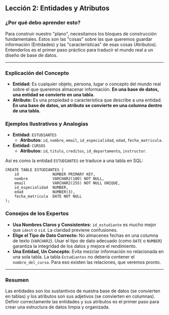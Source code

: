 ## Lección 2: Entidades y Atributos

### ¿Por qué debo aprender esto?
Para construir nuestro "plano", necesitamos los bloques de construcción fundamentales. Estos son las "cosas" sobre las que queremos guardar información (Entidades) y las "características" de esas cosas (Atributos). Entenderlos es el primer paso práctico para traducir el mundo real a un diseño de base de datos.

---

### Explicación del Concepto
*   **Entidad:** Es cualquier objeto, persona, lugar o concepto del mundo real sobre el que queremos almacenar información. **En una base de datos, una entidad se convierte en una tabla.**
*   **Atributo:** Es una propiedad o característica que describe a una entidad. **En una base de datos, un atributo se convierte en una columna dentro de una tabla.**

### Ejemplos Ilustrativos y Analogías
*   **Entidad:** `ESTUDIANTES`
    *   **Atributos:** `id`, `nombre`, `email`, `id_especialidad`, `edad`, `fecha_matricula`.
*   **Entidad:** `CURSOS`
    *   **Atributos:** `id`, `titulo`, `creditos`, `id_departamento`, `instructor`.

Así es como la entidad `ESTUDIANTES` se traduce a una tabla en SQL:
```oracle
CREATE TABLE ESTUDIANTES (
    id               NUMBER PRIMARY KEY,
    nombre           VARCHAR2(100) NOT NULL,
    email            VARCHAR2(255) NOT NULL UNIQUE,
    id_especialidad  NUMBER,
    edad             NUMBER(3),
    fecha_matricula  DATE NOT NULL
);
```

### Consejos de los Expertos
*   **Usa Nombres Claros y Consistentes:** `id_estudiante` es mucho mejor que `idest` o `sid`. La claridad previene confusiones.
*   **Elige el Tipo de Dato Correcto:** No almacenes fechas en una columna de texto (`VARCHAR2`). Usar el tipo de dato adecuado (como `DATE` o `NUMBER`) garantiza la integridad de los datos y mejora el rendimiento.
*   **Una Entidad, Un Concepto:** Evita mezclar información no relacionada en una sola tabla. La tabla `Estudiantes` no debería contener el `nombre_del_curso`. Para eso existen las relaciones, que veremos pronto.

---

### Resumen
Las entidades son los sustantivos de nuestra base de datos (se convierten en tablas) y los atributos son sus adjetivos (se convierten en columnas). Definir correctamente las entidades y sus atributos es el primer paso para crear una estructura de datos limpia y organizada.
